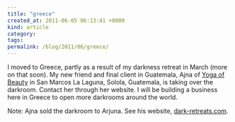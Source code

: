 ```yaml
---
title: "greece"
created_at: 2011-06-05 06:13:41 +0000
kind: article
category: 
tags: 
permalink: /blog/2011/06/greece/
---
```


I moved to Greece, partly as a result of my darkness retreat in March (more on that soon). My new friend and final client in Guatemala, Ajna of [Yoga of Beauty][1] in San Marcos La Laguna, Solola, Guatemala, is taking over the darkroom. Contact her through her website. I will be building a business here in Greece to open more darkrooms around the world.

Note: Ajna sold the darkroom to Arjuna. See his website, [dark-retreats.com](http://dark-retreats.com).

   [1]: http://www.yogaofbeauty.net
